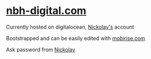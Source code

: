 # [nbh-digital.com](http://nbh-digital.com)

Currently hosted on digitalocean, [Nickolay's](https://t.me/nbabenko) account

Bootstrapped and can be easily edited with [mobirise.com](http://mobirise.com)

Ask password from [Nickolay](https://t.me/nbabenko)


